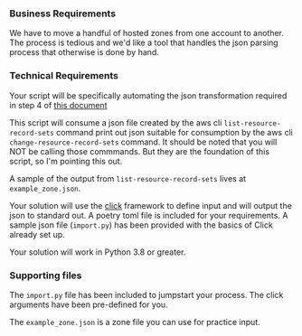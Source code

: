 ### Business Requirements

We have to move a handful of hosted zones from one account to another. The process is tedious and we'd like a tool that handles the json parsing process that otherwise is done by hand.

### Technical Requirements

Your script will be specifically automating the json transformation required in step 4 of [this document](https://docs.aws.amazon.com/Route53/latest/DeveloperGuide/hosted-zones-migrating.html#hosted-zones-migrating-edit-records)

This script will consume a json file created by the aws cli `list-resource-record-sets` command print out json suitable for consumption by the aws cli `change-resource-record-sets` command. It should be noted that you will NOT be calling those commmands. But they are the foundation of this script, so I'm pointing this out.

A sample of the output from `list-resource-record-sets` lives at `example_zone.json`.

Your solution will use the [click](https://click.palletsprojects.com/en/7.x/) framework to define input and will output the json to standard out. A poetry toml file is included for your requirements. A sample json file (`import.py`) has been provided with the basics of Click already set up.

Your solution will work in Python 3.8 or greater.

### Supporting files

The `import.py` file has been included to jumpstart your process. The click arguments have been pre-defined for you.

The `example_zone.json` is a zone file you can use for practice input.
